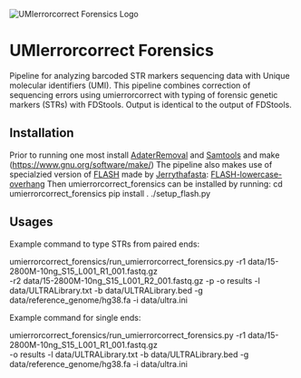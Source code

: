 
![UMIerrorcorrect Forensics Logo](https://github.com/FrosteS/umierrorcorrect_forensics/blob/main/Umierrorcorrect_forensics.PNG)

# UMIerrorcorrect Forensics

Pipeline for analyzing barcoded STR markers sequencing data with Unique molecular identifiers (UMI). This pipeline combines correction of sequencing errors using umierrorcorrect with typing of forensic genetic markers (STRs) with FDStools. Output is identical to the output of FDStools.

## Installation
Prior to running one most install [AdaterRemoval](https://github.com/MikkelSchubert/adapterremoval) and [Samtools](https://github.com/samtools/samtools) and make (https://www.gnu.org/software/make/)
The pipeline also makes use of specialzied version of [FLASH](https://academic.oup.com/bioinformatics/article/27/21/2957/217265) made by [Jerrythafasta](https://github.com/Jerrythafast): [FLASH-lowercase-overhang](https://github.com/Jerrythafast/FLASH-lowercase-overhang)
Then umierrorcorrect_forensics can be installed by running:
cd umierrorcorrect_forensics
pip install .
./setup_flash.py

## Usages

Example command to type STRs from paired ends:

umierrorcorrect_forensics/run_umierrorcorrect_forensics.py -r1 data/15-2800M-10ng_S15_L001_R1_001.fastq.gz \
-r2 data/15-2800M-10ng_S15_L001_R2_001.fastq.gz -p -o results -l data/ULTRALibrary.txt -b data/ULTRALibrary.bed -g data/reference_genome/hg38.fa -i data/ultra.ini

Example command for single ends:

umierrorcorrect_forensics/run_umierrorcorrect_forensics.py -r1 data/15-2800M-10ng_S15_L001_R1_001.fastq.gz \
-o results -l data/ULTRALibrary.txt -b data/ULTRALibrary.bed -g data/reference_genome/hg38.fa -i data/ultra.ini
